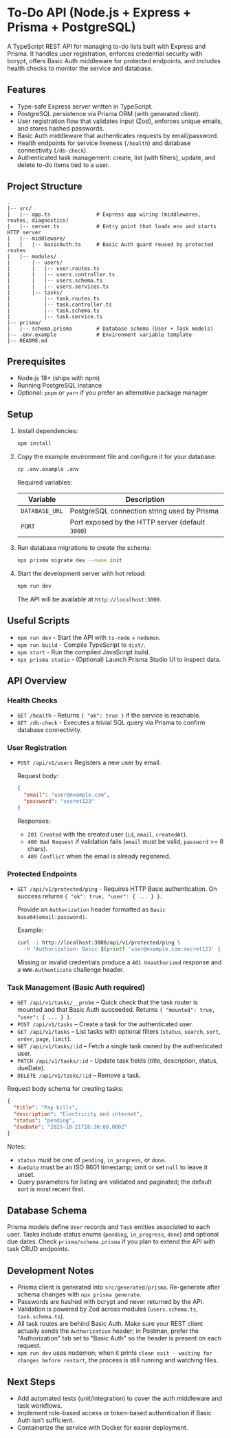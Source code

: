 # To-Do API (Node.js + Express + Prisma + PostgreSQL)

A TypeScript REST API for managing to-do lists built with Express and Prisma. It handles user registration, enforces credential security with bcrypt, offers Basic Auth middleware for protected endpoints, and includes health checks to monitor the service and database.

## Features

- Type-safe Express server written in TypeScript.
- PostgreSQL persistence via Prisma ORM (with generated client).
- User registration flow that validates input (Zod), enforces unique emails, and stores hashed passwords.
- Basic Auth middleware that authenticates requests by email/password.
- Health endpoints for service liveness (`/health`) and database connectivity (`/db-check`).
- Authenticated task management: create, list (with filters), update, and delete to-do items tied to a user.

## Project Structure

```
.
|-- src/
|   |-- app.ts               # Express app wiring (middlewares, routes, diagnostics)
|   |-- server.ts            # Entry point that loads env and starts HTTP server
|   |-- middleware/
|   |   |-- basicAuth.ts     # Basic Auth guard reused by protected routes
|   |-- modules/
|       |-- users/
|       |   |-- user.routes.ts
|       |   |-- users.controller.ts
|       |   |-- users.schema.ts
|       |   |-- users.services.ts
|       |-- tasks/
|           |-- task.routes.ts
|           |-- task.controller.ts
|           |-- task.schema.ts
|           |-- task.service.ts
|-- prisma/
|   |-- schema.prisma        # Database schema (User + Task models)
|-- .env.example             # Environment variable template
|-- README.md
```

## Prerequisites

- Node.js 18+ (ships with npm)
- Running PostgreSQL instance
- Optional: `pnpm` or `yarn` if you prefer an alternative package manager

## Setup

1. Install dependencies:

   ```bash
   npm install
   ```

2. Copy the example environment file and configure it for your database:

   ```bash
   cp .env.example .env
   ```

   Required variables:

   | Variable       | Description                                      |
   | -------------- | ------------------------------------------------ |
   | `DATABASE_URL` | PostgreSQL connection string used by Prisma      |
   | `PORT`         | Port exposed by the HTTP server (default `3000`) |

3. Run database migrations to create the schema:

   ```bash
   npx prisma migrate dev --name init
   ```

4. Start the development server with hot reload:

   ```bash
   npm run dev
   ```

   The API will be available at `http://localhost:3000`.

## Useful Scripts

- `npm run dev` - Start the API with `ts-node` + `nodemon`.
- `npm run build` - Compile TypeScript to `dist/`.
- `npm start` - Run the compiled JavaScript build.
- `npx prisma studio` - (Optional) Launch Prisma Studio UI to inspect data.

## API Overview

### Health Checks

- `GET /health` - Returns `{ "ok": true }` if the service is reachable.
- `GET /db-check` - Executes a trivial SQL query via Prisma to confirm database connectivity.

### User Registration

- `POST /api/v1/users`
  Registers a new user by email.

  Request body:

  ```json
  {
    "email": "user@example.com",
    "password": "secret123"
  }
  ```

  Responses:

  - `201 Created` with the created user (`id`, `email`, `createdAt`).
  - `400 Bad Request` if validation fails (`email` must be valid, `password` >= 8 chars).
  - `409 Conflict` when the email is already registered.

### Protected Endpoints

- `GET /api/v1/protected/ping` - Requires HTTP Basic authentication. On success returns `{ "ok": true, "user": { ... } }`.

  Provide an `Authorization` header formatted as `Basic base64(email:password)`.

  Example:

  ```bash
  curl -i http://localhost:3000/api/v1/protected/ping \
    -H "Authorization: Basic $(printf 'user@example.com:secret123' | base64)"
  ```

  Missing or invalid credentials produce a `401 Unauthorized` response and a `WWW-Authenticate` challenge header.

### Task Management (Basic Auth required)

- `GET /api/v1/tasks/__probe` – Quick check that the task router is mounted and that Basic Auth succeeded. Returns `{ "mounted": true, "user": { ... } }`.
- `POST /api/v1/tasks` – Create a task for the authenticated user.
- `GET /api/v1/tasks` – List tasks with optional filters (`status`, `search`, `sort`, `order`, `page`, `limit`).
- `GET /api/v1/tasks/:id` – Fetch a single task owned by the authenticated user.
- `PATCH /api/v1/tasks/:id` – Update task fields (title, description, status, dueDate).
- `DELETE /api/v1/tasks/:id` – Remove a task.

Request body schema for creating tasks:

```json
{
  "title": "Pay bills",
  "description": "Electricity and internet",
  "status": "pending",
  "dueDate": "2025-10-21T18:30:00.000Z"
}
```

Notes:

- `status` must be one of `pending`, `in_progress`, or `done`.
- `dueDate` must be an ISO 8601 timestamp; omit or set `null` to leave it unset.
- Query parameters for listing are validated and paginated; the default sort is most recent first.

## Database Schema

Prisma models define `User` records and `Task` entities associated to each user. Tasks include status enums (`pending`, `in_progress`, `done`) and optional due dates. Check `prisma/schema.prisma` if you plan to extend the API with task CRUD endpoints.

## Development Notes

- Prisma client is generated into `src/generated/prisma`. Re-generate after schema changes with `npx prisma generate`.
- Passwords are hashed with bcrypt and never returned by the API.
- Validation is powered by Zod across modules (`users.schema.ts`, `task.schema.ts`).
- All task routes are behind Basic Auth. Make sure your REST client actually sends the `Authorization` header; in Postman, prefer the "Authorization" tab set to "Basic Auth" so the header is present on each request.
- `npm run dev` uses nodemon; when it prints `clean exit - waiting for changes before restart`, the process is still running and watching files.

## Next Steps

- Add automated tests (unit/integration) to cover the auth middleware and task workflows.
- Implement role-based access or token-based authentication if Basic Auth isn’t sufficient.
- Containerize the service with Docker for easier deployment.
